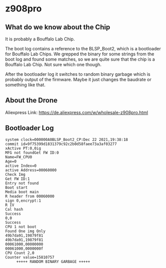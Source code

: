 # z908pro

## What do we know about the Chip

It is probably a Bouffalo Lab Chip.

The boot log contains a reference to the BLSP_Boot2, which is a bootloader for Bouffalo Lab Chips. We grepped the binary for some strings from the boot log and found some matches, so we are quite sure that the chip is a Bouffalo Lab Chip. Not sure which one though.

After the bootloader log it switches to random binary garbage which is probably output of the firmware. Maybe it just changes the baudrate or something like that.

## About the Drone
Aliexpress Link: https://de.aliexpress.com/w/wholesale-z908pro.html
## Bootloader Log

```
system clock=000000A0BLSP_Boot2_CP:Dec 22 2021,19:38:18
commit id=9f75399d1831379c92c2b0d58faee73a3af03277
xActive PT:0,0ig
MFG not foundGet FW ID:0
Name=FW_CPU0
Age=0
active Index=0
active Address=00060000
Check Img
Get FW ID:1
Entry not found
Boot start
Media boot main
R header from 00060000
sign 0,encrypt:1
R IV
Cal hash
Success
0,0
Success
CPU 1 not boot
Found One img Only
49b7da91,19879f81
49b7da91,19879f81
00061000,00000000
00061000,0000000f
CPU Count 2,0
Counter value=15810757
     +++++ RANDOM BINARY GARBAGE +++++
```
